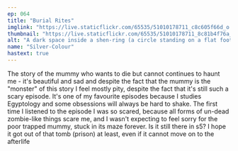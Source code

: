 ```yaml
---
ep: 064
title: "Burial Rites"
imglink: "https://live.staticflickr.com/65535/51010178711_c8c605f66d_o.jpg"
thumbnail: "https://live.staticflickr.com/65535/51010178711_8c81b4f76a_q.jpg"
alt: "A dark space inside a shen-ring (a circle standing on a flat foot). In the right corner on a raised dais lies a sarcophagus. In the foreground lies a mummy, partially unwrapped. In both bony hands it holds a knife, pointing at its own chest and ready to strike."
name: "Silver-Colour"
hastext: true
---
```

The story of the mummy who wants to die but cannot continues to haunt me - it's beautiful and sad and despite the fact that the mummy is the "monster" of this story I feel mostly pity, despite the fact that it's still such a scary episode. It's one of my favourite episodes because I studies Egyptology and some obsessions will always be hard to shake. The first time I listened to the episode I was so scared, because all forms of un-dead zombie-like things scare me, and I wasn't expecting to feel sorry for the poor trapped mummy, stuck in its maze forever. Is it still there in s5? I hope it got out of that tomb (prison) at least, even if it cannot move on to the afterlife